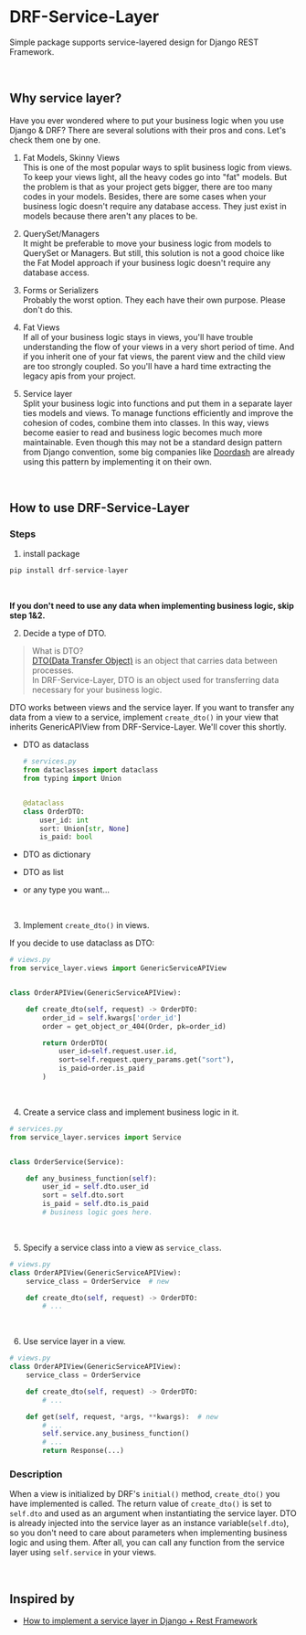# DRF-Service-Layer

Simple package supports service-layered design for Django REST Framework.

<br>

## Why service layer?

Have you ever wondered where to put your business logic when you use Django & DRF? There are several solutions with
their pros and cons. Let's check them one by one.

1. Fat Models, Skinny Views <br>
   This is one of the most popular ways to split business logic from views. To keep your views light, all the heavy
   codes go into "fat" models. But the problem is that as your project gets bigger, there are too many codes in your
   models. Besides, there are some cases when your business logic doesn't require any database access. They just exist
   in models because there aren't any places to be.


2. QuerySet/Managers <br>
   It might be preferable to move your business logic from models to QuerySet or Managers. But still, this solution is
   not a good choice like the Fat Model approach if your business logic doesn't require any database access.


3. Forms or Serializers <br>
   Probably the worst option. They each have their own purpose. Please don't do this.


4. Fat Views <br>
   If all of your business logic stays in views, you'll have trouble understanding the flow of your views in a very
   short period of time. And if you inherit one of your fat views, the parent view and the child view are too strongly
   coupled. So you'll have a hard time extracting the legacy apis from your project.


5. Service layer <br>
   Split your business logic into functions and put them in a separate layer ties models and views. To manage functions
   efficiently and improve the cohesion of codes, combine them into classes. In this way, views become easier to read
   and business logic becomes much more maintainable. Even though this may not be a standard design pattern from Django
   convention, some big companies
   like [Doordash](https://doordash.engineering/2017/05/15/tips-for-building-high-quality-django-apps-at-scale/) are
   already using this pattern by implementing it on their own.

<br>

## How to use DRF-Service-Layer

### Steps

1. install package

```python
pip install drf-service-layer
```

<br>

**If you don't need to use any data when implementing business logic, skip step 1&2.**

2. Decide a type of DTO.

> What is DTO? <br> [DTO(Data Transfer Object)](https://en.wikipedia.org/wiki/Data_transfer_object) is an object that carries data between processes. <br> In DRF-Service-Layer, DTO is an object used for transferring data necessary for your business logic.

DTO works between views and the service layer. If you want to transfer any data from a view to a service, implement
`create_dto()` in your view that inherits GenericAPIView from DRF-Service-Layer. We'll cover this shortly.

- DTO as dataclass
  ```python
  # services.py
  from dataclasses import dataclass
  from typing import Union
  
  
  @dataclass
  class OrderDTO:
      user_id: int
      sort: Union[str, None]
      is_paid: bool
  ```

- DTO as dictionary
- DTO as list
- or any type you want...

<br>

3. Implement `create_dto()` in views.

If you decide to use dataclass as DTO:

```python
# views.py
from service_layer.views import GenericServiceAPIView


class OrderAPIView(GenericServiceAPIView):

    def create_dto(self, request) -> OrderDTO:
        order_id = self.kwargs['order_id']
        order = get_object_or_404(Order, pk=order_id)

        return OrderDTO(
            user_id=self.request.user.id,
            sort=self.request.query_params.get("sort"),
            is_paid=order.is_paid
        )   
```

<br>

4. Create a service class and implement business logic in it.

```python
# services.py
from service_layer.services import Service


class OrderService(Service):

    def any_business_function(self):
        user_id = self.dto.user_id
        sort = self.dto.sort
        is_paid = self.dto.is_paid
        # business logic goes here. 
```

<br>

5. Specify a service class into a view as `service_class`.

```python
# views.py
class OrderAPIView(GenericServiceAPIView):
    service_class = OrderService  # new

    def create_dto(self, request) -> OrderDTO:
        # ...
```

<br>

6. Use service layer in a view.

```python
# views.py
class OrderAPIView(GenericServiceAPIView):
    service_class = OrderService

    def create_dto(self, request) -> OrderDTO:
        # ...

    def get(self, request, *args, **kwargs):  # new
        # ...
        self.service.any_business_function()
        # ...
        return Response(...)
```

### Description

When a view is initialized by DRF's `initial()` method, `create_dto()` you have implemented is called. The return value
of `create_dto()` is set to `self.dto` and used as an argument when instantiating the service layer. DTO is already
injected into the service layer as an instance variable(`self.dto`), so you don't need to care about parameters when
implementing business logic and using them. After all, you can call any function from the service layer
using `self.service` in your views.

<br>

## Inspired by

- [How to implement a service layer in Django + Rest Framework](https://breadcrumbscollector.tech/how-to-implement-a-service-layer-in-django-rest-framework/)